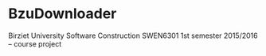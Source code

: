 # BzuDownloader
Birziet University 
Software Construction 
SWEN6301 
1st semester 2015/2016 – course project
